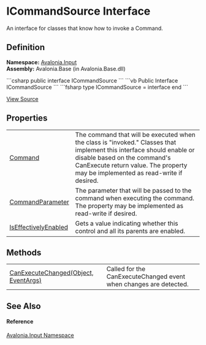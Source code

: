 # ICommandSource Interface


An interface for classes that know how to invoke a Command.



## Definition
**Namespace:** <a href="N_Avalonia_Input">Avalonia.Input</a>  
**Assembly:** Avalonia.Base (in Avalonia.Base.dll)

<Tabs groupId="api-code-preview">
<TabItem value="csharp" label="C#">
```csharp
public interface ICommandSource
```
</TabItem>
<TabItem value="vb" label="VB">
```vb
Public Interface ICommandSource
```
</TabItem>
<TabItem value="fsharp" label="F#">
```fsharp
type ICommandSource = interface end
```
</TabItem>
</Tabs>



<a href="https://github.com/AvaloniaUI/Avalonia/tree/master/src/Avalonia.Base/Input/ICommandSource.cs" title="View the source code">View Source</a>



## Properties
<table>
<tr>
<td><a href="P_Avalonia_Input_ICommandSource_Command">Command</a></td>
<td>The command that will be executed when the class is "invoked." Classes that implement this interface should enable or disable based on the command's CanExecute return value. The property may be implemented as read-write if desired.</td>
</tr>
<tr>
<td><a href="P_Avalonia_Input_ICommandSource_CommandParameter">CommandParameter</a></td>
<td>The parameter that will be passed to the command when executing the command. The property may be implemented as read-write if desired.</td>
</tr>
<tr>
<td><a href="P_Avalonia_Input_ICommandSource_IsEffectivelyEnabled">IsEffectivelyEnabled</a></td>
<td>Gets a value indicating whether this control and all its parents are enabled.</td>
</tr>
</table>

## Methods
<table>
<tr>
<td><a href="M_Avalonia_Input_ICommandSource_CanExecuteChanged">CanExecuteChanged(Object, EventArgs)</a></td>
<td>Called for the CanExecuteChanged event when changes are detected.</td>
</tr>
</table>

## See Also


#### Reference
<a href="N_Avalonia_Input">Avalonia.Input Namespace</a>  

